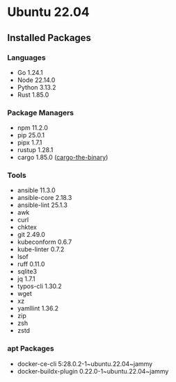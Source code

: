 # Ubuntu 22.04

## Installed Packages

### Languages

- Go 1.24.1
- Node 22.14.0
- Python 3.13.2
- Rust 1.85.0

### Package Managers

- npm 11.2.0
- pip 25.0.1
- pipx 1.7.1
- rustup 1.28.1
- cargo 1.85.0 ([cargo-the-binary](https://github.com/rust-lang/cargo/blob/master/src/cargo/version.rs))

### Tools

- ansible 11.3.0
- ansible-core 2.18.3
- ansible-lint 25.1.3
- awk
- curl
- chktex
- git 2.49.0
- kubeconform 0.6.7
- kube-linter 0.7.2
- lsof
- ruff 0.11.0
- sqlite3
- jq 1.7.1
- typos-cli 1.30.2
- wget
- xz
- yamllint 1.36.2
- zip
- zsh
- zstd

### apt Packages

- docker-ce-cli 5:28.0.2-1\~ubuntu.22.04\~jammy
- docker-buildx-plugin 0.22.0-1\~ubuntu.22.04\~jammy
